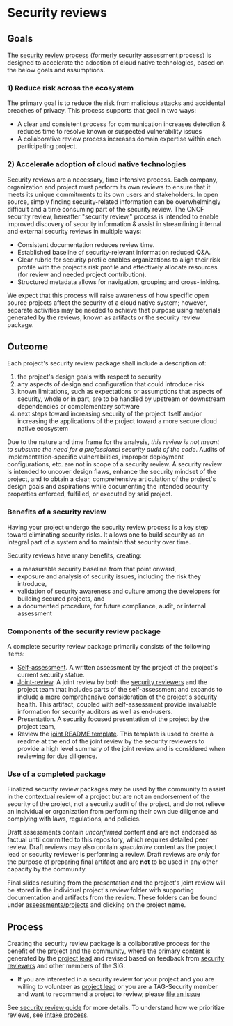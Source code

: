 # Security reviews

## Goals

The [security review process](guide) (formerly security assessment process)
is designed to accelerate the adoption of cloud native technologies, based on
the below goals and assumptions.

### 1) Reduce risk across the ecosystem

The primary goal is to reduce the risk from malicious attacks and accidental
breaches of privacy. This process supports that goal in two ways:

   * A clear and consistent process for communication increases detection &
     reduces time to resolve known or suspected vulnerability issues
   * A collaborative review process increases domain expertise within each
     participating project.

### 2) Accelerate adoption of cloud native technologies

Security reviews are a necessary, time intensive process. Each company,
organization and project must perform its own reviews to ensure that it meets
its unique commitments to its own users and stakeholders. In open source, simply
finding security-related information can be overwhelmingly difficult and a time
consuming part of the security review. The CNCF security review, hereafter
"security review," process is intended to enable improved discovery of
security information & assist in streamlining internal and external security
reviews in multiple ways:

   * Consistent documentation reduces review time.
   * Established baseline of security-relevant information reduced Q&A.
   * Clear rubric for security profile enables organizations to align their risk
     profile with the project’s risk profile and effectively allocate resources
     (for review and needed project contribution).
   * Structured metadata allows for navigation, grouping and cross-linking.

We expect that this process will raise awareness of how specific open source
projects affect the security of a cloud native system; however, separate
activities may be needed to achieve that purpose using materials generated by
the reviews, known as artifacts or the security review package.

## Outcome

Each project's security review package shall include a description of:
1. the project's design goals with respect to security
2. any aspects of design and configuration that could introduce risk
3. known limitations, such as expectations or assumptions that aspects of
   security, whole or in part, are to be handled by upstream or downstream
   dependencies or complementary software
4. next steps toward increasing security of the project itself and/or increasing
   the applications of the project toward a more secure cloud native ecosystem

Due to the nature and time frame for the analysis, *this review is not meant to
subsume the need for a professional security audit of the code*.  Audits of
implementation-specific vulnerabilities, improper deployment configurations, etc.
are not in scope of a security review.  A security review is intended to
uncover design flaws, enhance the security mindset of the project, and to obtain
a clear, comprehensive articulation of the project's design goals and
aspirations while documenting the intended security properties enforced,
fulfilled, or executed by said project.

### Benefits of a security review

Having your project undergo the security review process is a key step toward
eliminating security risks.  It allows one to build security as an integral part
of a system and to maintain that security over time.

Security reviews have many benefits, creating:
* a measurable security baseline from that point onward,
* exposure and analysis of security issues, including the risk they introduce,
* validation of security awareness and culture among the developers for building secured projects, and
* a documented procedure, for future compliance, audit, or internal assessment

### Components of the security review package

A complete security review package primarily consists of the following
items:
* [Self-assessment](guide/self-assessment.md).  A written assessment by the project
of the project's current security statue.
* [Joint-review](guide/joint-review.md). A joint review by both the [security
reviewers](guide/security-reviewer.md) and the project team that includes parts
of the self-assessment and expands to include a more comprehensive consideration
of the project's security health.  This artifact, coupled with self-assessment
provide invaluable information for security auditors as well as end-users.
* Presentation. A security focused presentation of the project by the project
  team,
* Review the [joint README template](guide/joint-readme-template.md).
This template is used to create a readme at the end of the joint
review by the security reviewers to provide a high level summary
of the joint review and is considered when reviewing for due
diligence.

### Use of a completed package

Finalized security review packages may be used by the community to assist in
the contextual review of a project but are not an endorsement of the
security of the project, not a security audit of the project, and do not relieve
an individual or organization from performing their own due diligence and
complying with laws, regulations, and policies.

Draft assessments contain *unconfirmed* content and are not endorsed as factual
until committed to this repository, which requires detailed peer review.  Draft
reviews may also contain *speculative* content as the project lead or security
reviewer is performing a review.  Draft reviews are *only* for the purpose
of preparing final artifact and are **not** to be used in any other capacity by
the community.

Final slides resulting from the presentation and the project's joint review
will be stored in the individual project's review folder with supporting
documentation and artifacts from the review.  These folders can be found under
 [assessments/projects](projects/) and clicking on the project name.

## Process

Creating the security review package is a collaborative process for the
benefit of the project and the community, where the primary content is generated
by the [project lead](guide/project-lead.md) and revised based on feedback from [security reviewers](guide/security-reviewer.md)
and other members of the SIG.

* If you are interested in a security review for your project and you are
  willing to volunteer as [project lead](guide/project-lead.md) or you are a
  TAG-Security member and want to recommend a project to review, please [file an
  issue](https://github.com/cncf/tag-security/issues/new?template=joint-review.md)

See [security review guide](guide) for more details.  To understand how we
prioritize reviews, see [intake process](./intake-process.md).
